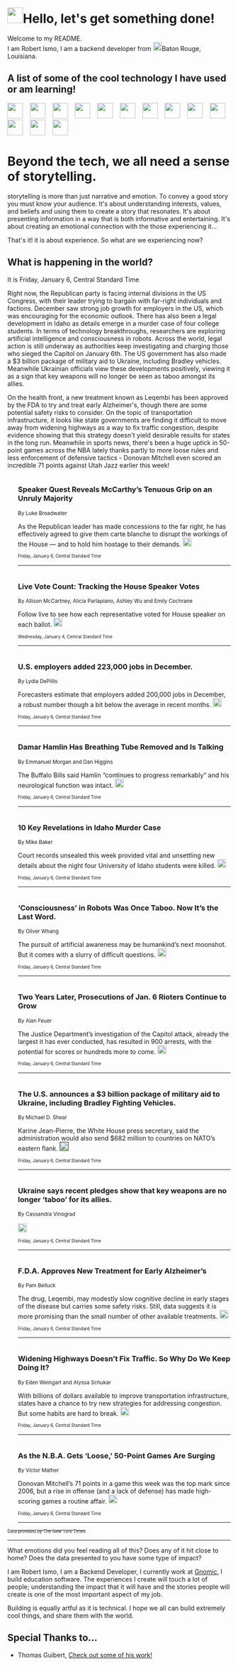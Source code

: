 <h1><img src="https://emojis.slackmojis.com/emojis/images/1643514375/3493/hot-coffee.gif?1643514375" width="35"/>Hello, let's get something done!</h1>

<p>Welcome to my README.<br/>
I am Robert Ismo, I am a backend developer from <img src="https://emojis.slackmojis.com/emojis/images/1638395689/50435/moulin_rouge.png?1638395689" width="20"/>Baton Rouge, Louisiana.</p>
<h2>A list of some of the cool technology I have used or am learning!</h2>
<p>
<img src="https://emojis.slackmojis.com/emojis/images/1643516091/21142/meow_bongotap.gif?1643516091" width="35" alt="">
<img src="https://img.shields.io/badge/Favorite%20Frontend%20Framework-SvelteKit-f83903" alt="">
<img src="https://img.shields.io/badge/Second%20Favorite-Vue-40b581" alt="">
<img src="https://img.shields.io/badge/Most%20Used%20Runtime-Nodejs-78b061" alt="">
<img src="https://emojis.slackmojis.com/emojis/images/1643517416/34482/fire.gif?1643517416" width="35" alt="">
<img src="https://img.shields.io/badge/Javascript%20But%20Better-Typescript-0078ca" alt="">
<img src="https://img.shields.io/badge/Favorite%20Language-Elixir-3e244d" alt="">
<img src="https://img.shields.io/badge/Containerize%20Everything-Docker-6ac9ef" alt="">
<img src="https://emojis.slackmojis.com/emojis/images/1643514596/5999/meow_party.gif?1643514596" width="35" alt="">
<img src="https://img.shields.io/badge/API%20Love%20Language-Graphql-de32a5" alt="">
<img src="https://img.shields.io/badge/Our%20Favorite%20Version%20Controller-Git-e94f33" alt="">
<img src="https://img.shields.io/badge/Favorite%20Database-Redis-d42d1d" alt="">
<img src="https://emojis.slackmojis.com/emojis/images/1643514559/5584/deployparrot.gif?1643514559" width="35" alt="">
<img src="https://img.shields.io/badge/Container%20Interstate-RabbitMQ-f66200" alt="">
<img src="https://img.shields.io/badge/Gotta%20Learn-Kubernetes-316adf" alt="">
<img src="https://img.shields.io/badge/Really%20Mature%20Now-WASM-654fef" alt="">
<img src="https://emojis.slackmojis.com/emojis/images/1666642497/61942/dance_vibe.gif?1666642497" width="35" alt="">
<img src="https://img.shields.io/badge/For%20My%20M1-ARM64-657d96" alt="">
<img src="https://img.shields.io/badge/Loving%20This%20So%20Much-TailwindCSS-17bcb5" alt="">
<img src="https://img.shields.io/badge/Cool%20Build%20Tool-Vite-f9cb24" alt="">
<img src="https://emojis.slackmojis.com/emojis/images/1669231376/62819/working-on-it.gif?1669231376" width="35" alt="">
<img src="https://img.shields.io/badge/Fun%20and%20Easy%20Database-MongoDB-5f8c49" alt="">
<img src="https://img.shields.io/badge/JS%20Life%20Support-NPM-c73737" alt="">
<img src="https://img.shields.io/badge/I%20Liked%20It-DynamoDB-0073b9" alt="">
<img src="https://emojis.slackmojis.com/emojis/images/1643514045/46/question.gif?1643514045" width="35" alt="">
<img src="https://img.shields.io/badge/cool-React-60d6f9" alt="">
<img src="https://img.shields.io/badge/Future%20Big%20Project-Lambda-f37e00" alt="">
<img src="https://img.shields.io/badge/NPM%20But%20Better-PNPM-f1aa07" alt="">
<img src="https://emojis.slackmojis.com/emojis/images/1643514943/9662/fbwow.gif?1643514943" width="35" alt="">
<img src="https://img.shields.io/badge/First%20Language-C-662079" alt="">
<img src="https://img.shields.io/badge/Where%20I%20Deploy%20Frontend-Vercel-000000" alt="">
<img src="https://img.shields.io/badge/Who%20Does%20not%20Want%20an%20App-Swift-f9492a" alt="">
<img src="https://emojis.slackmojis.com/emojis/images/1643514058/151/javascript.png?1643514058" width="35" alt="">
<img src="https://img.shields.io/badge/cool-Python-fbd542" alt="">
<img src="https://img.shields.io/badge/Favorite%20Something-Stripe-656cdc" alt="">
<img src="https://img.shields.io/badge/Of%20Course-HTML5-ed6327" alt="">
<img src="https://emojis.slackmojis.com/emojis/images/1660415405/60731/bomb.gif?1660415405" width="35" alt="">
<img src="https://img.shields.io/badge/hate-CSS-2964ec" alt="">
<img src="https://img.shields.io/badge/Learning-CircleCI-141215" alt="">
<img src="https://img.shields.io/badge/Learning-Rust-fbbb3b" alt="">
<img src="https://emojis.slackmojis.com/emojis/images/1660415397/60712/writing-hand.gif?1660415397" width="35" alt="">
<img src="https://img.shields.io/badge/Dev%20Browser%20of%20Choice-Firefox-cc4e26" alt="">
<img src="https://img.shields.io/badge/Recoverying%20From%20Windows-UNIX-1781e3" alt="">
<img src="https://img.shields.io/badge/LOVE-LogSeq-90c1c2" alt="">
<img src="https://emojis.slackmojis.com/emojis/images/1643514066/223/kirby.gif?1643514066" width="35" alt="">
<img src="https://img.shields.io/badge/Daily%20Driver-MacOS-e6e6e8" alt="">
<img src="https://img.shields.io/badge/Git%20Server-Github-000000" alt="">
<img src="https://img.shields.io/badge/enjoyable-EC2-f17428" alt="">
<img src="https://emojis.slackmojis.com/emojis/images/1643514239/2069/excited.gif?1643514239" width="35" alt="">
</p>
<h1>Beyond the tech, we all need a sense of storytelling.</h1>
<p>storytelling is more than just narrative and emotion. To convey a good story you must know your audience. It's about understanding interests, values, and beliefs and using them to create a story that resonates. It's about presenting information in a way that is both informative and entertaining. It's about creating an emotional connection with the those experiencing it...</p>
<p>That's it! it is about experience. So what are we experiencing now?</p>
<h2>What is happening in the world?</h2>
<p>It is Friday, January 6, Central Standard Time</p>
<p>
Right now, the Republican party is facing internal divisions in the US Congress, with their leader trying to bargain with far-right individuals and factions. December saw strong job growth for employers in the US, which was encouraging for the economic outlook. There has also been a legal development in Idaho as details emerge in a murder case of four college students. 
In terms of technology breakthroughs, researchers are exploring artificial intelligence and consciousness in robots. Across the world, legal action is still underway as authorities keep investigating and charging those who sieged the Capitol on January 6th. The US government has also made a $3 billion package of military aid to Ukraine, including Bradley vehicles. Meanwhile Ukrainian officials view these developments positively, viewing it as a sign that key weapons will no longer be seen as taboo amongst its allies.

On the health front, a new treatment known as Leqembi has been approved by the FDA to try and treat early Alzheimer&#39;s, though there are some potential safety risks to consider. On the topic of transportation infrastructure, it looks like state governments are finding it difficult to move away from widening highways as a way to fix traffic congestion, despite evidence showing that this strategy doesn&#39;t yield desirable results for states in the long run. 
Meanwhile in sports news, there&#39;s been a huge uptick in 50-point games across the NBA lately thanks partly to more loose rules and less enforcement of defensive tactics - Donovan Mitchell even scored an incredible 71 points against Utah Jazz earlier this week!</p>
<ol>
<img src="https://img.shields.io/badge/-us-blue" alt="">
<h3>Speaker Quest Reveals McCarthy’s Tenuous Grip on an Unruly Majority</h3>
<sub>By Luke Broadwater</sub>
<p>As the Republican leader has made concessions to the far right, he has effectively agreed to give them carte blanche to disrupt the workings of the House — and to hold him hostage to their demands.  <a href="https://nyti.ms/3imfW1R"><img src="https://developer.nytimes.com/files/poweredby_nytimes_30b.png?v=1583354208352" height="20"></a></p>
<sub><sub>Friday, January 6, Central Standard Time</sub></sub>
<hr/>
<img src="https://img.shields.io/badge/-us-blue" alt="">
<h3>Live Vote Count: Tracking the House Speaker Votes</h3>
<sub>By Allison McCartney, Alicia Parlapiano, Ashley Wu and Emily Cochrane</sub>
<p>Follow live to see how each representative voted for House speaker on each ballot.  <a href="https://nyti.ms/3CmBDFI"><img src="https://developer.nytimes.com/files/poweredby_nytimes_30b.png?v=1583354208352" height="20"></a></p>
<sub><sub>Wednesday, January 4, Central Standard Time</sub></sub>
<hr/>
<img src="https://img.shields.io/badge/-business-blue" alt="">
<h3>U.S. employers added 223,000 jobs in December.</h3>
<sub>By Lydia DePillis</sub>
<p>Forecasters estimate that employers added 200,000 jobs in December, a robust number though a bit below the average in recent months.  <a href="https://nyti.ms/3vICHjv"><img src="https://developer.nytimes.com/files/poweredby_nytimes_30b.png?v=1583354208352" height="20"></a></p>
<sub><sub>Friday, January 6, Central Standard Time</sub></sub>
<hr/>
<img src="https://img.shields.io/badge/-sports-blue" alt="">
<h3>Damar Hamlin Has Breathing Tube Removed and Is Talking</h3>
<sub>By Emmanuel Morgan and Dan Higgins</sub>
<p>The Buffalo Bills said Hamlin “continues to progress remarkably” and his neurological function was intact.  <a href="https://nyti.ms/3VRgCd9"><img src="https://developer.nytimes.com/files/poweredby_nytimes_30b.png?v=1583354208352" height="20"></a></p>
<sub><sub>Friday, January 6, Central Standard Time</sub></sub>
<hr/>
<img src="https://img.shields.io/badge/-us-blue" alt="">
<h3>10 Key Revelations in Idaho Murder Case</h3>
<sub>By Mike Baker</sub>
<p>Court records unsealed this week provided vital and unsettling new details about the night four University of Idaho students were killed.  <a href="https://nyti.ms/3W6RDTz"><img src="https://developer.nytimes.com/files/poweredby_nytimes_30b.png?v=1583354208352" height="20"></a></p>
<sub><sub>Friday, January 6, Central Standard Time</sub></sub>
<hr/>
<img src="https://img.shields.io/badge/-science-blue" alt="">
<h3>‘Consciousness’ in Robots Was Once Taboo. Now It’s the Last Word.</h3>
<sub>By Oliver Whang</sub>
<p>The pursuit of artificial awareness may be humankind’s next moonshot. But it comes with a slurry of difficult questions.  <a href="https://nyti.ms/3iioRRM"><img src="https://developer.nytimes.com/files/poweredby_nytimes_30b.png?v=1583354208352" height="20"></a></p>
<sub><sub>Friday, January 6, Central Standard Time</sub></sub>
<hr/>
<img src="https://img.shields.io/badge/-us-blue" alt="">
<h3>Two Years Later, Prosecutions of Jan. 6 Rioters Continue to Grow</h3>
<sub>By Alan Feuer</sub>
<p>The Justice Department’s investigation of the Capitol attack, already the largest it has ever conducted, has resulted in 900 arrests, with the potential for scores or hundreds more to come.  <a href="https://nyti.ms/3Qioh34"><img src="https://developer.nytimes.com/files/poweredby_nytimes_30b.png?v=1583354208352" height="20"></a></p>
<sub><sub>Friday, January 6, Central Standard Time</sub></sub>
<hr/>
<img src="https://img.shields.io/badge/-world-blue" alt="">
<h3>The U.S. announces a $3 billion package of military aid to Ukraine, including Bradley Fighting Vehicles.</h3>
<sub>By Michael D. Shear</sub>
<p>Karine Jean-Pierre, the White House press secretary, said the administration would also send $682 million to countries on NATO’s eastern flank.  <a href=""><img src="https://developer.nytimes.com/files/poweredby_nytimes_30b.png?v=1583354208352" height="20"></a></p>
<sub><sub>Friday, January 6, Central Standard Time</sub></sub>
<hr/>
<img src="https://img.shields.io/badge/-world-blue" alt="">
<h3>Ukraine says recent pledges show that key weapons are no longer ‘taboo’ for its allies.</h3>
<sub>By Cassandra Vinograd</sub>
<p>  <a href="https://nyti.ms/3GL6gam"><img src="https://developer.nytimes.com/files/poweredby_nytimes_30b.png?v=1583354208352" height="20"></a></p>
<sub><sub>Friday, January 6, Central Standard Time</sub></sub>
<hr/>
<img src="https://img.shields.io/badge/-health-blue" alt="">
<h3>F.D.A. Approves New Treatment for Early Alzheimer’s</h3>
<sub>By Pam Belluck</sub>
<p>The drug, Leqembi, may modestly slow cognitive decline in early stages of the disease but carries some safety risks. Still, data suggests it is more promising than the small number of other available treatments.  <a href="https://nyti.ms/3vFTQul"><img src="https://developer.nytimes.com/files/poweredby_nytimes_30b.png?v=1583354208352" height="20"></a></p>
<sub><sub>Friday, January 6, Central Standard Time</sub></sub>
<hr/>
<img src="https://img.shields.io/badge/-us-blue" alt="">
<h3>Widening Highways Doesn’t Fix Traffic. So Why Do We Keep Doing It?</h3>
<sub>By Eden Weingart and Alyssa Schukar</sub>
<p>With billions of dollars available to improve transportation infrastructure, states have a chance to try new strategies for addressing congestion. But some habits are hard to break.  <a href="https://nyti.ms/3X7kMiN"><img src="https://developer.nytimes.com/files/poweredby_nytimes_30b.png?v=1583354208352" height="20"></a></p>
<sub><sub>Friday, January 6, Central Standard Time</sub></sub>
<hr/>
<img src="https://img.shields.io/badge/-sports-blue" alt="">
<h3>As the N.B.A. Gets ‘Loose,’ 50-Point Games Are Surging</h3>
<sub>By Victor Mather</sub>
<p>Donovan Mitchell’s 71 points in a game this week was the top mark since 2006, but a rise in offense (and a lack of defense) has made high-scoring games a routine affair.  <a href="https://nyti.ms/3WT5cXB"><img src="https://developer.nytimes.com/files/poweredby_nytimes_30b.png?v=1583354208352" height="20"></a></p>
<sub><sub>Friday, January 6, Central Standard Time</sub></sub>
<hr/>
</ol>
<a href="https://developer.nytimes.com"><sub><sub>Data provided by The New York Times</sub></sub></a>
<hr/>
<p>What emotions did you feel reading all of this? Does any of it hit close to home? Does the data presented to you have some type of impact?</p>
<p>I am Robert Ismo, I am a Backend Developer, I currently work at <a href="https://gnomic.education/">Gnomic</a>, I build education software. The experiences I create will touch a lot of people; understanding the impact that it will have and the stories people will create is one of the most important aspect of my job.</p>
<p>Building is equally artful as it is technical. I hope we all can build extremely cool things, and share them with the world.</p>
<h2>Special Thanks to...</h2>
<ul>
<li>Thomas Guibert, <a href="https://github.com/thmsgbrt/thmsgbrt">Check out some of his work!</a></li>
</ul>